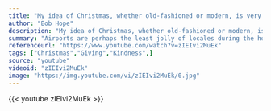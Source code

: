 ```yaml
---
title: "My idea of Christmas, whether old-fashioned or modern, is very simple: loving others. Come to think of it, why do we have to wait for Christmas to do that?"
author: "Bob Hope"
description: "My idea of Christmas, whether old-fashioned or modern, is very simple: loving others. Come to think of it, why do we have to wait for Christmas to do that? - Bob Hope quotes from GetInspired365.com"
summary: "Airports are perhaps the least jolly of locales during the holiday season, generally filled with disgruntled people facing delays, lost luggage and other mishaps. But, thanks to WestJet, one gaggle of weary travelers was treated to a Christmas miracle that turned an airport into Santa's workshop.  The Canadian airline, with the help of a virtual and tech-savvy Santa Claus, learned what passengers at the Toronto and Hamilton International Airports — who were waiting to board flights to Calgary — "
referenceurl: "https://www.youtube.com/watch?v=zIEIvi2MuEk"
tags: ["Christmas","Giving","Kindness",]
source: "youtube"
videoid: "zIEIvi2MuEk"
image: "https://img.youtube.com/vi/zIEIvi2MuEk/0.jpg"
---
```


{{< youtube zIEIvi2MuEk >}}
